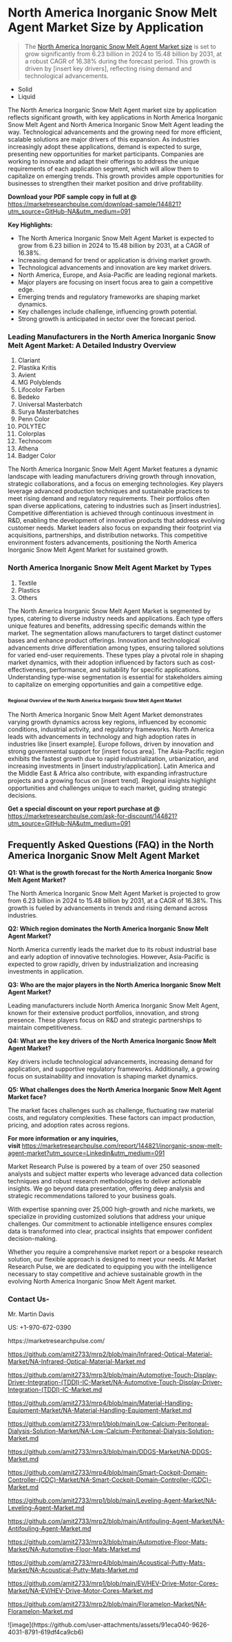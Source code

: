 <h1>North America Inorganic Snow Melt Agent Market&nbsp;Size by Application</h1><blockquote><p>The <a href="https://marketresearchpulse.com/download-sample/144821?utm_source=GitHub-NA&amp;utm_medium=091">North America Inorganic Snow Melt Agent Market size</a> is set to grow significantly from 6.23 billion in 2024 to 15.48 billion by 2031, at a robust CAGR of 16.38% during the forecast period. This growth is driven by [insert key drivers], reflecting rising demand and technological advancements.</p></blockquote><ul><li>Solid<li> Liquid</li></ul><p>The North America Inorganic Snow Melt Agent market size by application reflects significant growth, with key applications in North America Inorganic Snow Melt Agent and North America Inorganic Snow Melt Agent leading the way. Technological advancements and the growing need for more efficient, scalable solutions are major drivers of this expansion. As industries increasingly adopt these applications, demand is expected to surge, presenting new opportunities for market participants. Companies are working to innovate and adapt their offerings to address the unique requirements of each application segment, which will allow them to capitalize on emerging trends. This growth provides ample opportunities for businesses to strengthen their market position and drive profitability.</p><p><strong>Download your PDF sample copy in full at @ </strong><a href="https://marketresearchpulse.com/download-sample/144821?utm_source=GitHub-NA&amp;utm_medium=091">https://marketresearchpulse.com/download-sample/144821?utm_source=GitHub-NA&amp;utm_medium=091</a></p><p><strong>Key Highlights: </strong></p><ul><li>The North America Inorganic Snow Melt Agent Market is expected to grow from 6.23 billion in 2024 to 15.48 billion by 2031, at a CAGR of 16.38%.</li><li>Increasing demand for trend or application is driving market growth.</li><li>Technological advancements and innovation are key market drivers.</li><li>North America, Europe, and Asia-Pacific are leading regional markets.</li><li>Major players are focusing on insert focus area to gain a competitive edge.</li><li>Emerging trends and regulatory frameworks are shaping market dynamics.</li><li>Key challenges include challenge, influencing growth potential.</li><li>Strong growth is anticipated in sector over the forecast period.</li></ul><h3>Leading Manufacturers in the North America Inorganic Snow Melt Agent Market: A Detailed Industry Overview</h3><ol><li>Clariant</li><li>Plastika Kritis</li><li>Avient</li><li>MG Polyblends</li><li>Lifocolor Farben</li><li>Bedeko</li><li>Universal Masterbatch</li><li>Surya Masterbatches</li><li>Penn Color</li><li>POLYTEC</li><li>Colorplas</li><li>Technocom</li><li>Athena</li><li>Badger Color</li></ol><div class="flex max-w-full flex-col flex-grow"><div class="min-h-8 text-message flex w-full flex-col items-end gap-2 whitespace-normal break-words [.text-message+&amp;]:mt-5" dir="auto" data-message-author-role="assistant" data-message-id="fd8432e4-4910-450d-b182-61b7bfb0a01f" data-message-model-slug="gpt-4o"><div class="flex w-full flex-col gap-1 empty:hidden first:pt-[3px]"><div class="markdown prose w-full break-words dark:prose-invert light"><p>The North America Inorganic Snow Melt Agent Market features a dynamic landscape with leading manufacturers driving growth through innovation, strategic collaborations, and a focus on emerging technologies. Key players leverage advanced production techniques and sustainable practices to meet rising demand and regulatory requirements. Their portfolios often span diverse applications, catering to industries such as [insert industries]. Competitive differentiation is achieved through continuous investment in R&amp;D, enabling the development of innovative products that address evolving customer needs. Market leaders also focus on expanding their footprint via acquisitions, partnerships, and distribution networks. This competitive environment fosters advancements, positioning the North America Inorganic Snow Melt Agent Market for sustained growth.</p></div></div></div></div><h3>North America Inorganic Snow Melt Agent Market by Types</h3><ol><li>Textile<li> Plastics<li> Others</li></ol><div class="flex max-w-full flex-col flex-grow"><div class="min-h-8 text-message flex w-full flex-col items-end gap-2 whitespace-normal break-words [.text-message+&amp;]:mt-5" dir="auto" data-message-author-role="assistant" data-message-id="084470be-0bb7-4664-bddf-5156b4f41249" data-message-model-slug="gpt-4o-mini"><div class="flex w-full flex-col gap-1 empty:hidden first:pt-[3px]"><div class="markdown prose w-full break-words dark:prose-invert light"><p>The North America Inorganic Snow Melt Agent Market is segmented by types, catering to diverse industry needs and applications. Each type offers unique features and benefits, addressing specific demands within the market. The segmentation allows manufacturers to target distinct customer bases and enhance product offerings. Innovation and technological advancements drive differentiation among types, ensuring tailored solutions for varied end-user requirements. These types play a pivotal role in shaping market dynamics, with their adoption influenced by factors such as cost-effectiveness, performance, and suitability for specific applications. Understanding type-wise segmentation is essential for stakeholders aiming to capitalize on emerging opportunities and gain a competitive edge.</p></div></div></div></div><h3><span style="font-size: 11px;">Regional Overview of the North America Inorganic Snow Melt Agent Market</span></h3><div class="flex max-w-full flex-col flex-grow"><div class="min-h-8 text-message flex w-full flex-col items-end gap-2 whitespace-normal break-words [.text-message+&amp;]:mt-5" dir="auto" data-message-author-role="assistant" data-message-id="e9038762-ce64-4e30-91c9-9bd413514231" data-message-model-slug="gpt-4o-mini"><div class="flex w-full flex-col gap-1 empty:hidden first:pt-[3px]"><div class="markdown prose w-full break-words dark:prose-invert light"><p>The North America Inorganic Snow Melt Agent Market demonstrates varying growth dynamics across key regions, influenced by economic conditions, industrial activity, and regulatory frameworks. North America leads with advancements in technology and high adoption rates in industries like [insert example]. Europe follows, driven by innovation and strong governmental support for [insert focus area]. The Asia-Pacific region exhibits the fastest growth due to rapid industrialization, urbanization, and increasing investments in [insert industry/application]. Latin America and the Middle East &amp; Africa also contribute, with expanding infrastructure projects and a growing focus on [insert trend]. Regional insights highlight opportunities and challenges unique to each market, guiding strategic decisions.</p></div></div></div></div><p><strong>Get a special discount on your report purchase at @ </strong><a href="https://marketresearchpulse.com/ask-for-discount/144821?utm_source=GitHub-NA&amp;utm_medium=091">https://marketresearchpulse.com/ask-for-discount/144821?utm_source=GitHub-NA&amp;utm_medium=091</a></p><h2>Frequently Asked Questions (FAQ) in the North America Inorganic Snow Melt Agent Market</h2><p><strong>Q1: What is the growth forecast for the North America Inorganic Snow Melt Agent Market?</strong></p><p>The North America Inorganic Snow Melt Agent Market is projected to grow from 6.23 billion in 2024 to 15.48 billion by 2031, at a CAGR of 16.38%. This growth is fueled by advancements in trends and rising demand across industries.</p><p><strong>Q2: Which region dominates the North America Inorganic Snow Melt Agent Market?</strong></p><p>North America currently leads the market due to its robust industrial base and early adoption of innovative technologies. However, Asia-Pacific is expected to grow rapidly, driven by industrialization and increasing investments in application.</p><p><strong>Q3: Who are the major players in the North America Inorganic Snow Melt Agent Market?</strong></p><p>Leading manufacturers include North America Inorganic Snow Melt Agent, known for their extensive product portfolios, innovation, and strong presence. These players focus on R&amp;D and strategic partnerships to maintain competitiveness.</p><p><strong>Q4: What are the key drivers of the North America Inorganic Snow Melt Agent Market?</strong></p><p>Key drivers include technological advancements, increasing demand for application, and supportive regulatory frameworks. Additionally, a growing focus on sustainability and innovation is shaping market dynamics.</p><p><strong>Q5: What challenges does the North America Inorganic Snow Melt Agent Market face?</strong></p><p>The market faces challenges such as challenge, fluctuating raw material costs, and regulatory complexities. These factors can impact production, pricing, and adoption rates across regions.</p><p><strong>For more information or any inquiries, visit&nbsp;</strong><a href="https://marketresearchpulse.com/report/144821/inorganic-snow-melt-agent-market?utm_source=Linkedin&utm_medium=091">https://marketresearchpulse.com/report/144821/inorganic-snow-melt-agent-market?utm_source=Linkedin&utm_medium=091</a></p><p>Market Research Pulse is powered by a team of over 250 seasoned analysts and subject matter experts who leverage advanced data collection techniques and robust research methodologies to deliver actionable insights. We go beyond data presentation, offering deep analysis and strategic recommendations tailored to your business goals.</p><p>With expertise spanning over 25,000 high-growth and niche markets, we specialize in providing customized solutions that address your unique challenges. Our commitment to actionable intelligence ensures complex data is transformed into clear, practical insights that empower confident decision-making.</p><p>Whether you require a comprehensive market report or a bespoke research solution, our flexible approach is designed to meet your needs. At Market Research Pulse, we are dedicated to equipping you with the intelligence necessary to stay competitive and achieve sustainable growth in the evolving North America Inorganic Snow Melt Agent market.</p><h3><strong>Contact Us-</strong></h3><p>Mr. Martin Davis</p><p>US: +1-970-672-0390</p><p>https://marketresearchpulse.com/</p><p><a href="https://github.com/amit2733/mrp2/blob/main/Infrared-Optical-Material-Market/NA-Infrared-Optical-Material-Market.md">https://github.com/amit2733/mrp2/blob/main/Infrared-Optical-Material-Market/NA-Infrared-Optical-Material-Market.md</a></p><p><a href="https://github.com/amit2733/mrp3/blob/main/Automotive-Touch-Display-Driver-Integration-(TDDI)-IC-Market/NA-Automotive-Touch-Display-Driver-Integration-(TDDI)-IC-Market.md">https://github.com/amit2733/mrp3/blob/main/Automotive-Touch-Display-Driver-Integration-(TDDI)-IC-Market/NA-Automotive-Touch-Display-Driver-Integration-(TDDI)-IC-Market.md</a></p><p><a href="https://github.com/amit2733/mrp4/blob/main/Material-Handling-Equipment-Market/NA-Material-Handling-Equipment-Market.md">https://github.com/amit2733/mrp4/blob/main/Material-Handling-Equipment-Market/NA-Material-Handling-Equipment-Market.md</a></p><p><a href="https://github.com/amit2733/mrp1/blob/main/Low-Calcium-Peritoneal-Dialysis-Solution-Market/NA-Low-Calcium-Peritoneal-Dialysis-Solution-Market.md">https://github.com/amit2733/mrp1/blob/main/Low-Calcium-Peritoneal-Dialysis-Solution-Market/NA-Low-Calcium-Peritoneal-Dialysis-Solution-Market.md</a></p><p><a href="https://github.com/amit2733/mrp3/blob/main/DDGS-Market/NA-DDGS-Market.md">https://github.com/amit2733/mrp3/blob/main/DDGS-Market/NA-DDGS-Market.md</a></p><p><a href="https://github.com/amit2733/mrp4/blob/main/Smart-Cockpit-Domain-Controller-(CDC)-Market/NA-Smart-Cockpit-Domain-Controller-(CDC)-Market.md">https://github.com/amit2733/mrp4/blob/main/Smart-Cockpit-Domain-Controller-(CDC)-Market/NA-Smart-Cockpit-Domain-Controller-(CDC)-Market.md</a></p><p><a href="https://github.com/amit2733/mrp1/blob/main/Leveling-Agent-Market/NA-Leveling-Agent-Market.md">https://github.com/amit2733/mrp1/blob/main/Leveling-Agent-Market/NA-Leveling-Agent-Market.md</a></p><p><a href="https://github.com/amit2733/mrp2/blob/main/Antifouling-Agent-Market/NA-Antifouling-Agent-Market.md">https://github.com/amit2733/mrp2/blob/main/Antifouling-Agent-Market/NA-Antifouling-Agent-Market.md</a></p><p><a href="https://github.com/amit2733/mrp3/blob/main/Automotive-Floor-Mats-Market/NA-Automotive-Floor-Mats-Market.md">https://github.com/amit2733/mrp3/blob/main/Automotive-Floor-Mats-Market/NA-Automotive-Floor-Mats-Market.md</a></p><p><a href="https://github.com/amit2733/mrp4/blob/main/Acoustical-Putty-Mats-Market/NA-Acoustical-Putty-Mats-Market.md">https://github.com/amit2733/mrp4/blob/main/Acoustical-Putty-Mats-Market/NA-Acoustical-Putty-Mats-Market.md</a></p><p><a href="https://github.com/amit2733/mrp1/blob/main/EV/HEV-Drive-Motor-Cores-Market/NA-EV/HEV-Drive-Motor-Cores-Market.md">https://github.com/amit2733/mrp1/blob/main/EV/HEV-Drive-Motor-Cores-Market/NA-EV/HEV-Drive-Motor-Cores-Market.md</a></p><p><a href="https://github.com/amit2733/mrp2/blob/main/Floramelon-Market/NA-Floramelon-Market.md">https://github.com/amit2733/mrp2/blob/main/Floramelon-Market/NA-Floramelon-Market.md</a></p>
![image](https://github.com/user-attachments/assets/91eca040-9626-4031-8791-619df4ca9cb6)
